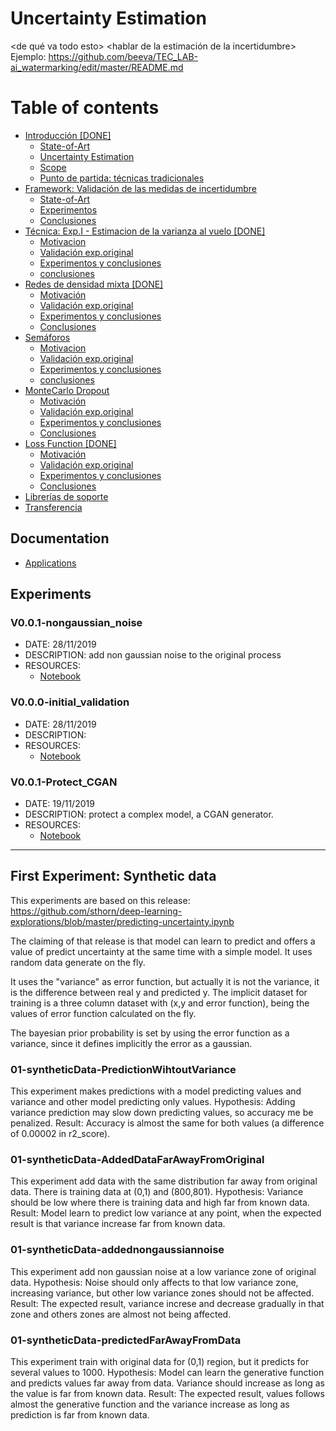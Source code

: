 # Uncertainty Estimation

<de qué va todo esto>
<hablar de la estimación de la incertidumbre>
Ejemplo:
https://github.com/beeva/TEC_LAB-ai_watermarking/edit/master/README.md

Table of contents
=================

-   [Introducción [DONE]](#introduccion)
    -   [State-of-Art](#state-of-art)
    -   [Uncertainty Estimation](#state-of-art)
    -   [Scope](#scope)
    -   [Punto de partida: técnicas tradicionales](#traditional-techniques)
-   [Framework: Validación de las medidas de incertidumbre](#Framework)
    -   [State-of-Art](#state-of-art)
    -   [Experimentos](#experimentos)
    -   [Conclusiones](#conclusiones)
-   [Técnica: Exp.I - Estimacion de la varianza al vuelo [DONE]](#exp_I)
    -   [Motivacion](#exp_I_motivacion)
    -   [Validación exp.original](#exp_I_tecnica-intro)
    -   [Experimentos y conclusiones](#exp_I_exp-conclusiones)
    -   [conclusiones](#exp_I_final-conclusiones)
-   [Redes de densidad mixta [DONE]](#mdn)
    -   [Motivación](#mdn_motivacion)
    -   [Validación exp.original](#mdn_tecnica-intro)
    -   [Experimentos y conclusiones](#mdn_exp-conclusiones)
    -   [Conclusiones](#mdn_final-conclusiones)
-   [Semáforos](#semaforos)
    -   [Motivacion](#semaforos_motivacion)
    -   [Validación exp.original](#semaforos_tecnica-intro)
    -   [Experimentos y conclusiones](#semaforos_exp-conclusiones)
    -   [conclusiones](#semaforos_final-conclusiones)
-   [MonteCarlo Dropout](#monte_carlo)
    -   [Motivación](#monte_carlo_motivacion)
    -   [Validación exp.original](#monte_carlo_tecnica-intro)
    -   [Experimentos y conclusiones](#monte_carlo_exp-conclusiones)
    -   [Conclusiones](#monte_carlo_final-conclusiones)    
-   [Loss Function [DONE]](#loss)
    -   [Motivación](#loss_motivacion)
    -   [Validación exp.original](#loss_tecnica-intro)
    -   [Experimentos y conclusiones](#loss_exp-conclusiones)
    -   [Conclusiones](#loss_final-conclusiones)
-   [Librerías de soporte](#librerias)
-   [Transferencia](#transferencia)


## Documentation
* [Applications](applications.md)


## Experiments


### V0.0.1-nongaussian_noise
* DATE: 28/11/2019
* DESCRIPTION: add non gaussian noise to the original process
* RESOURCES:
  * [Notebook](.ipynb)
  
### V0.0.0-initial_validation
* DATE: 28/11/2019
* DESCRIPTION: 
* RESOURCES:
  * [Notebook](.ipynb)

  
### V0.0.1-Protect_CGAN
* DATE: 19/11/2019
* DESCRIPTION: protect a complex model, a CGAN generator.
* RESOURCES:
  * [Notebook](.ipynb)
---

## First Experiment: Synthetic data
This experiments are based on this release:
https://github.com/sthorn/deep-learning-explorations/blob/master/predicting-uncertainty.ipynb

The claiming of that release is that model can learn to predict and offers a value of predict uncertainty at the same time with a simple model.
It uses random data generate on the fly.

It uses the "variance" as error function, but actually it is not the variance, it is the difference between real y and predicted y.
The implicit dataset for training is a three column dataset with (x,y and error function), being the values of error function calculated on the fly.

The bayesian prior probability is set by using the error function as a variance, since it defines implicitly the error as a gaussian.


### 01-syntheticData-PredictionWihtoutVariance
This experiment makes predictions with a model predicting values and variance and other model predicting only values.
Hypothesis: Adding variance prediction may slow down predicting values, so accuracy me be penalized.
Result: Accuracy is almost the same for both values (a difference of 0.00002 in r2_score).

### 01-syntheticData-AddedDataFarAwayFromOriginal
This experiment add data with the same distribution far away from original data.
There is training data at (0,1) and (800,801).
Hypothesis: Variance should be low where there is training data and high far from known data.
Result: Model learn to predict low variance at any point, when the expected result is that variance increase far from known data.

### 01-syntheticData-addednongaussiannoise
This experiment add non gaussian noise at a low variance zone of original data.
Hypothesis: Noise should only affects to that low variance zone, increasing variance, but other low variance zones should not be affected.
Result: The expected result, variance increse and decrease gradually in that zone and others zones are almost not being affected.


### 01-syntheticData-predictedFarAwayFromData
This experiment train with original data for (0,1) region, but it predicts for several values to 1000.
Hypothesis: Model can learn the generative function and predicts values far away from data. Variance should increase as long as the value is far from known data.
Result: The expected result, values follows almost the generative function and the variance increase as long as prediction is far from known data.
